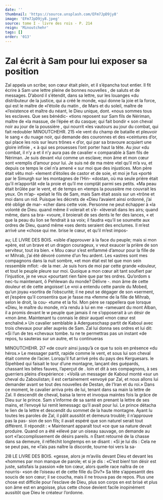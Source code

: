 ```yaml
---
date: ''
thumbnail: 'https://source.unsplash.com/EFm7JpD9jy8'
image: 'EFm7JpD9jy8.jpeg'
source: tome I - livre des rois - P. 214
reign: 'Minoutchehr'
tags: []
order: '013'
---
```


# Zal écrit à Sam pour lui exposer sa position

Zal appela un scribe; son cœur était plein, et il s’épancha tout entier. Il fit écrire à Sam une lettre
pleine de bonnes nouvelles , de saluts et de messages. D’abord il s’étendit, dans sa lettre, sur les louanges
«du distributeur de la justice, qui a créé le monde, «qui donne la joie et la force, qui est le maître de «l’étoile du matin , de Mars et du soleil, maître de «l’existence et maître du néant, le Dieu unique, dont. «nous sommes tous les esclaves. Que ses bénédic- «tions reposent sur Sam fils de Nériman, maître de «la massue, de l’épée et du casque; qui fait bondir
« son cheval noir au jour de la poussière , qui nourrit «les vautours au jour du combat, qui fait redoubler
MINOUTCHEHR. 215 «le vent du champ de bataille et pleuvoir le sang
« du nuage noir, qui demande des couronnes et des «ceintures d’or, qui place les rois sur leurs trônes
« d’or, qui par sa bravoure acquiert une gloire infinie ,
« à qui ses prouesses l’ont porter haut la tête. Au jour
«du combat, il n’y a et il n’y aura pas de cavalier
« comparable à Sam fils de Nériman. Je suis devant «lui comme un esclave; mon âme et mon cœur sont «remplis d’amour pour lui. Je suis né de ma mère
«tel qu’il m’a vu, et depuis ce temps le ciel n’a amené
« sur moi que des injustices. Mon père était vêtu mol- «lement d’étoiles de castor et de soie, et moi je fus «porté par le Simurgh sur les montagnes de l’Hin- «dostan, où ma seule prière était qu’il m’apportât
«de la proie et qu’il me comptât parmi ses petits. «Ma peau était brûlée par le vent, et de temps en
«temps la poussière me couvrait les yeux. On m’ap- «pelait le fils de Sam, mais Sam était assis sur un «trône et moi dans un nid. Puisque les décrets de «Dieu l’avaient ainsi ordonné, j’ai été obligé de mar-
«cher dans cette voie. Personne ne peut échapper à
«la volonté de Dieu. quand même il volerait et s’é- «lèverait dans les airs; quand même, dans sa bra- «voure, il broierait de ses dents le fer des lances, « et que la peau du lion se fendrait à sa voix; il faudra «qu’il se soumette aux ordres de Dieu, quand même
«ses dents seraient des enclumes. Il m’est arrivé une «chose qui me. brise le cœur, et qu’il m’est impos-

au; LE LIVRE DES BOIS.
«sible d’approuver à la face du peuple; mais si mon
«père, est un brave et un dragon courageux,
v veut exaucer la prière de son serviteur, tout ira bien. « Mou cœur s’est enflammé d’amour pour la fille de
«r Mihrab, j’ai été dévoré comme d’un feu ardent. Les
«astres sont mes compagnons dans la nuit sombre,
«et mon état est tel que mon sein ressemble mflot:
-de la mer. Je suis hors de moi par cette grande
«douleur, et tout le peuple pleure sur moi. Quoique a mon cœur ait tant soufiert par l’injustice, je ne veux
«pourtant rien faire que par tes ordres. Qu’ordom
s nec-tu maintenant, ô Pehlewan du monde? Délivre
-. mon âme de cette douleur et de cette angoisse! Le
«roi a entendu cette parole du Mobed, qu’un joyau
«sortira de l’obscurité; il ne peut se dégager de son
«serment, et j’espère qu’il consentira que je fasse ma
«femme de la fille de Mihrab, selon le droit, la cou-
«tume et la foi. Mon père se rappellera que lorsque
«Dieu, le maître du monde, m’a rendu à lui en me
-rameuant du mont Alban, il a promis devant le w peuple que jamais il ne s’opposerait à un désir de
«mon âme. Maintenant tu connais le désir auquel «mon cœur est enchaîné.»
Un cavalier semblable à Adergueschasp partit de Kaboul avec trois chevaux pour aller auprès de Sam. Zal lui donna ses ordres et lui dit: «Si l’un de tes «chevaux tombe. tu ne te permettras pas un instant «de repos, tu sauteras sur un autre, et tu continueras

MlNOUTCHEHR. 2l7 «de courir ainsi jusqu’à ce que tu sois en présence
«du héros.» Le messager partit, rapide comme le vent, et sous lui son cheval était comme de l’acier. Lorsqu’il fut arrivé près du pays des Kerguesars. le Sipehbed qui faisait le tour d’une montagne, lançant des guépards, chassant les bêtes fauves, l’aperçut de
. loin et dit à ses compagnons, à ses guerriers pleins d’expérience : «Voilà un messager de Kaboul monté
«sur un cheval du Zaboulistan; il est certainement «envoyé par Zal, et nous allons lui demander avant
se tout des nouvelles de Destan, de l’Iran et du roi.»
Dans ce moment, le cavalier arriva près de lui, tenant dans sa main la lettre de Zal. Il descendit de cheval, baisa la terre et invoqua maintes fois la grâce de Dieu sur le prince. Sam s’informe de sa santé en prenant la lettre de ses mains, et l’envoyé lui remit lemessagc qu’il avait pour lui. Le prince détacha le
lien de la lettre et descendit du sommet de la haute montagne. Ayant lu toutes les paroles de Zal, il pâlit
aussitôt et demeura troublé; il n’approuve pas la pas- sion de son fils; il avait espéré que son naturel serait tout différent. Il répondit : « Maintenant apparaît tout
«ce que sa nature devait produire. Quand on a été «élevé par un oiseau sauvage, on demande au sort «l’accomplissement de désirs pareils. n Étant retourné
de la chasse dans sa demeure, il réfléchit longtemps
en se disant : «Si je lui dis : Cela ne se peut pas, ne «l’ais pas naître la discorde, tourne-toi vers la sa-

2l8 LE LIVRE DES BOIS.
«gesse, alors je m’avilis devant Dieu et devant les
«hommes par mon manque de parole; et si je dis : «C’est bien! ton désir est juste, satisfais la passion
«de ton cœur, alors quelle race naîtra de ce nourris-
«son de l’oiseau et de cette fille du Div?» Sa tête s’appesantit des soucis de son cœur; il se coucha, mais il ne trouva pas de repos. Plus une chose est difficile pour l’esclave de Dieu, plus son corps en
est brisé et plus son âme est en angoisse, plus cette chose devient facile inopinément aussitôt que Dieu le créateur l’ordonne.
